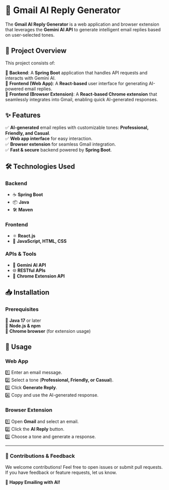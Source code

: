# 📧 Gmail AI Reply Generator  

The **Gmail AI Reply Generator** is a web application and browser extension that leverages the **Gemini AI API** to generate intelligent email replies based on user-selected tones.  

## 🚀 Project Overview  

This project consists of:  

🔹 **Backend**: A **Spring Boot** application that handles API requests and interacts with Gemini AI.  
🔹 **Frontend (Web App)**: A **React-based** user interface for generating AI-powered email replies.  
🔹 **Frontend (Browser Extension)**: A **React-based Chrome extension** that seamlessly integrates into Gmail, enabling quick AI-generated responses.  

## ✨ Features  

✅ **AI-generated** email replies with customizable tones: **Professional, Friendly, and Casual**.  
✅ **Web app interface** for easy interaction.  
✅ **Browser extension** for seamless Gmail integration.  
✅ **Fast & secure** backend powered by **Spring Boot**.  

## 🛠️ Technologies Used  

### **Backend**  
- ☕ **Spring Boot**  
- 📦 **Java**  
- 🛠 **Maven**  

### **Frontend**  
- ⚛️ **React.js**  
- 🎨 **JavaScript, HTML, CSS**  

### **APIs & Tools**  
- 🤖 **Gemini AI API**  
- 🌐 **RESTful APIs**  
- 🧩 **Chrome Extension API**  

## 📥 Installation  

### **Prerequisites**  
🔹 **Java 17** or later  
🔹 **Node.js & npm**  
🔹 **Chrome browser** (for extension usage)  

## 📌 Usage  

### **Web App**  
1️⃣ Enter an email message.  
2️⃣ Select a tone (**Professional, Friendly, or Casual**).  
3️⃣ Click **Generate Reply**.  
4️⃣ Copy and use the AI-generated response.  

### **Browser Extension**  
1️⃣ Open **Gmail** and select an email.  
2️⃣ Click the **AI Reply** button.  
3️⃣ Choose a tone and generate a response.  

---

### 📢 **Contributions & Feedback**  
We welcome contributions! Feel free to open issues or submit pull requests. If you have feedback or feature requests, let us know.  

🔗 **Happy Emailing with AI!**  
